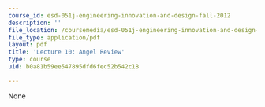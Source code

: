 ```yaml
---
course_id: esd-051j-engineering-innovation-and-design-fall-2012
description: ''
file_location: /coursemedia/esd-051j-engineering-innovation-and-design-fall-2012/b0a81b59ee547895dfd6fec52b542c18_MITESD_051JF12_Lec10AnRev.pdf
file_type: application/pdf
layout: pdf
title: 'Lecture 10: Angel Review'
type: course
uid: b0a81b59ee547895dfd6fec52b542c18

---
```

None
